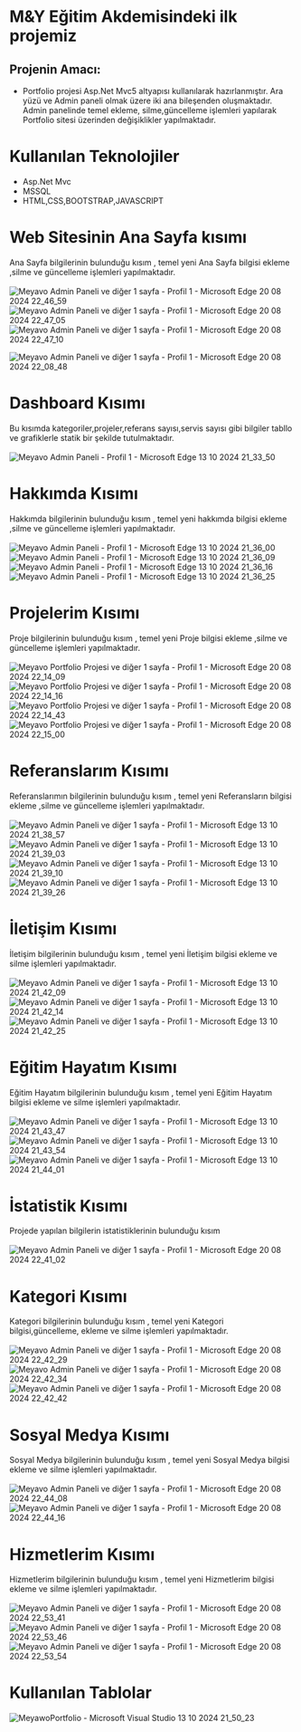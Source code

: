 # M&Y Eğitim Akdemisindeki ilk projemiz 
## Projenin Amacı: 
 * Portfolio projesi Asp.Net Mvc5 altyapısı kullanılarak hazırlanmıştır. Ara yüzü ve Admin paneli olmak üzere iki ana bileşenden oluşmaktadır. Admin panelinde temel ekleme, silme,güncelleme işlemleri yapılarak Portfolio sitesi üzerinden değişiklikler yapılmaktadır.
    

 # Kullanılan Teknolojiler
 * Asp.Net Mvc
  * MSSQL
  * HTML,CSS,BOOTSTRAP,JAVASCRIPT


# Web Sitesinin Ana Sayfa kısımı
Ana Sayfa bilgilerinin bulunduğu kısım , temel yeni Ana Sayfa bilgisi ekleme ,silme ve güncelleme işlemleri yapılmaktadır.
<br><br>
![Meyavo Admin Paneli ve diğer 1 sayfa - Profil 1 - Microsoft​ Edge 20 08 2024 22_46_59](https://github.com/user-attachments/assets/a3ebd559-9505-4f15-9082-b83ef4ffdeb2)
![Meyavo Admin Paneli ve diğer 1 sayfa - Profil 1 - Microsoft​ Edge 20 08 2024 22_47_05](https://github.com/user-attachments/assets/ac9b928d-174b-488c-be3f-d1bd2b85af43)
![Meyavo Admin Paneli ve diğer 1 sayfa - Profil 1 - Microsoft​ Edge 20 08 2024 22_47_10](https://github.com/user-attachments/assets/f9b0c9e6-56fa-44ef-b685-9309bca00f67)

![Meyavo Admin Paneli ve diğer 1 sayfa - Profil 1 - Microsoft​ Edge 20 08 2024 22_08_48](https://github.com/user-attachments/assets/c02d6a51-c2d7-489c-9761-047f72a6b48f)

# Dashboard Kısımı
Bu kısımda kategoriler,projeler,referans sayısı,servis sayısı gibi bilgiler tabllo ve grafiklerle statik bir şekilde tutulmaktadır.
<br><br>
![Meyavo Admin Paneli - Profil 1 - Microsoft​ Edge 13 10 2024 21_33_50](https://github.com/user-attachments/assets/1fc14254-4e64-4873-96e1-21b515e4e167)

# Hakkımda Kısımı
Hakkımda bilgilerinin bulunduğu kısım , temel yeni hakkımda bilgisi ekleme ,silme ve güncelleme işlemleri yapılmaktadır.
<br><br>
![Meyavo Admin Paneli - Profil 1 - Microsoft​ Edge 13 10 2024 21_36_00](https://github.com/user-attachments/assets/5955df6d-a0d9-48e1-8c1b-668e7842dcd3)
![Meyavo Admin Paneli - Profil 1 - Microsoft​ Edge 13 10 2024 21_36_09](https://github.com/user-attachments/assets/23ae4689-bfdc-4819-b137-a1c607aff44c)
![Meyavo Admin Paneli - Profil 1 - Microsoft​ Edge 13 10 2024 21_36_16](https://github.com/user-attachments/assets/c8cc4b48-c6cd-47f3-bd86-0f7e4b19ff57)
![Meyavo Admin Paneli - Profil 1 - Microsoft​ Edge 13 10 2024 21_36_25](https://github.com/user-attachments/assets/236a405b-ab89-41ab-938a-eb86cc48dad7)

# Projelerim Kısımı
Proje bilgilerinin bulunduğu kısım , temel yeni Proje bilgisi ekleme ,silme ve güncelleme işlemleri yapılmaktadır.
<br><br>
![Meyavo Portfolio Projesi ve diğer 1 sayfa - Profil 1 - Microsoft​ Edge 20 08 2024 22_14_09](https://github.com/user-attachments/assets/03de6d9e-c83d-4bf9-ac5b-b7912c799e12)
![Meyavo Portfolio Projesi ve diğer 1 sayfa - Profil 1 - Microsoft​ Edge 20 08 2024 22_14_16](https://github.com/user-attachments/assets/72bf96f1-3ded-4990-819b-bb59ce0c0fde)
![Meyavo Portfolio Projesi ve diğer 1 sayfa - Profil 1 - Microsoft​ Edge 20 08 2024 22_14_43](https://github.com/user-attachments/assets/c7dcf7f6-7618-430e-a6c2-358b8b79ceed)
![Meyavo Portfolio Projesi ve diğer 1 sayfa - Profil 1 - Microsoft​ Edge 20 08 2024 22_15_00](https://github.com/user-attachments/assets/e35e6afa-d29f-4b02-b3f1-5879640c6c04)

# Referanslarım Kısımı
Referanslarımın bilgilerinin bulunduğu kısım , temel yeni Referansların bilgisi ekleme ,silme ve güncelleme işlemleri yapılmaktadır.
<br><br>
![Meyavo Admin Paneli ve diğer 1 sayfa - Profil 1 - Microsoft​ Edge 13 10 2024 21_38_57](https://github.com/user-attachments/assets/838ca474-dc36-4fc7-abee-9d3fc254e458)
![Meyavo Admin Paneli ve diğer 1 sayfa - Profil 1 - Microsoft​ Edge 13 10 2024 21_39_03](https://github.com/user-attachments/assets/c23d09a9-31f3-43ba-8beb-0d35d3e7b6e9)
![Meyavo Admin Paneli ve diğer 1 sayfa - Profil 1 - Microsoft​ Edge 13 10 2024 21_39_10](https://github.com/user-attachments/assets/c063dc32-85bc-4d8d-92a5-9659e269ca7b)
![Meyavo Admin Paneli ve diğer 1 sayfa - Profil 1 - Microsoft​ Edge 13 10 2024 21_39_26](https://github.com/user-attachments/assets/d08687e0-9a8b-406e-a77c-fd581eb0c98b) 

# İletişim Kısımı
İletişim bilgilerinin bulunduğu kısım , temel yeni İletişim bilgisi ekleme ve silme   işlemleri yapılmaktadır.
<br><br>
![Meyavo Admin Paneli ve diğer 1 sayfa - Profil 1 - Microsoft​ Edge 13 10 2024 21_42_09](https://github.com/user-attachments/assets/847c7b0a-48e2-420a-be08-7f76ec9e23e5)
![Meyavo Admin Paneli ve diğer 1 sayfa - Profil 1 - Microsoft​ Edge 13 10 2024 21_42_14](https://github.com/user-attachments/assets/210835df-40cb-4875-b6d4-ef7d7f348b8d)
![Meyavo Admin Paneli ve diğer 1 sayfa - Profil 1 - Microsoft​ Edge 13 10 2024 21_42_25](https://github.com/user-attachments/assets/df6df44b-4675-4b03-b8a3-b5ec37090f0a)


# Eğitim Hayatım Kısımı
 Eğitim Hayatım bilgilerinin bulunduğu kısım , temel yeni  Eğitim Hayatım bilgisi ekleme ve silme   işlemleri yapılmaktadır.
 <br><br>
![Meyavo Admin Paneli ve diğer 1 sayfa - Profil 1 - Microsoft​ Edge 13 10 2024 21_43_47](https://github.com/user-attachments/assets/b6a288b4-e3a8-4f14-8579-2c7e97b32316)
![Meyavo Admin Paneli ve diğer 1 sayfa - Profil 1 - Microsoft​ Edge 13 10 2024 21_43_54](https://github.com/user-attachments/assets/9567ad12-998f-4e94-a654-d202f6b36802)
![Meyavo Admin Paneli ve diğer 1 sayfa - Profil 1 - Microsoft​ Edge 13 10 2024 21_44_01](https://github.com/user-attachments/assets/088e5490-27a8-4a1e-b101-4e628d75c081)


# İstatistik Kısımı
Projede yapılan bilgilerin istatistiklerinin bulunduğu kısım
<br><br>
![Meyavo Admin Paneli ve diğer 1 sayfa - Profil 1 - Microsoft​ Edge 20 08 2024 22_41_02](https://github.com/user-attachments/assets/0ae7653a-d568-4cc0-8625-f570e58abc46)


# Kategori Kısımı
 Kategori bilgilerinin bulunduğu kısım , temel yeni  Kategori bilgisi,güncelleme, ekleme ve silme   işlemleri yapılmaktadır.
 <br><br>
 ![Meyavo Admin Paneli ve diğer 1 sayfa - Profil 1 - Microsoft​ Edge 20 08 2024 22_42_29](https://github.com/user-attachments/assets/71093768-cd88-4975-88bb-efdab2e1ef64)
![Meyavo Admin Paneli ve diğer 1 sayfa - Profil 1 - Microsoft​ Edge 20 08 2024 22_42_34](https://github.com/user-attachments/assets/2627759c-fbca-4a4e-9bb3-1087bdaf4713)
![Meyavo Admin Paneli ve diğer 1 sayfa - Profil 1 - Microsoft​ Edge 20 08 2024 22_42_42](https://github.com/user-attachments/assets/eee21bfb-19bc-40fb-bd00-f31471cc7ab2)


# Sosyal Medya Kısımı
 Sosyal Medya bilgilerinin bulunduğu kısım , temel yeni  Sosyal Medya bilgisi ekleme ve silme   işlemleri yapılmaktadır.
 <br><br>
![Meyavo Admin Paneli ve diğer 1 sayfa - Profil 1 - Microsoft​ Edge 20 08 2024 22_44_08](https://github.com/user-attachments/assets/e338c597-9348-4bf1-bbd0-b68d644b36b5)
![Meyavo Admin Paneli ve diğer 1 sayfa - Profil 1 - Microsoft​ Edge 20 08 2024 22_44_16](https://github.com/user-attachments/assets/b20b2188-f5b0-4507-be67-a9f350b78d83)

# Hizmetlerim Kısımı
 Hizmetlerim bilgilerinin bulunduğu kısım , temel yeni  Hizmetlerim bilgisi ekleme ve silme   işlemleri yapılmaktadır.
 <br><br>
 ![Meyavo Admin Paneli ve diğer 1 sayfa - Profil 1 - Microsoft​ Edge 20 08 2024 22_53_41](https://github.com/user-attachments/assets/de9c9095-cd98-4677-a9c1-e8c94901716a)
![Meyavo Admin Paneli ve diğer 1 sayfa - Profil 1 - Microsoft​ Edge 20 08 2024 22_53_46](https://github.com/user-attachments/assets/72233724-f29d-46bf-a9c4-16fb6eaa8bbf)
![Meyavo Admin Paneli ve diğer 1 sayfa - Profil 1 - Microsoft​ Edge 20 08 2024 22_53_54](https://github.com/user-attachments/assets/43ead63b-1fe1-401d-b543-e25c697ca02d)

# Kullanılan Tablolar
![MeyawoPortfolio - Microsoft Visual Studio 13 10 2024 21_50_23](https://github.com/user-attachments/assets/6300e043-768d-4fc1-9764-8067fcc00e5f)












